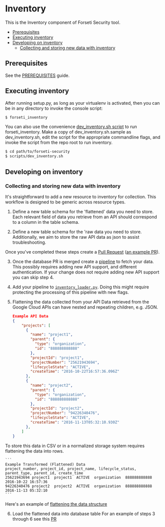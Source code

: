 # Inventory
This is the Inventory component of Forseti Security tool.
  * [Prerequisites](#prerequisites)
  * [Executing inventory](#executing-inventory)
  * [Developing on inventory](#developing-on-inventory)
    * [Collecting and storing new data with inventory](#collecting-and-storing-new-data-with-inventory)
  
## Prerequisites
See the [PREREQUISITES](/docs/prerequisites/README.md) guide.

## Executing inventory
After running setup.py, as long as your virtualenv is activated, then you can be in
any directory to invoke the console script:

```sh
$ forseti_inventory
```

You can also use the convenience [dev_inventory.sh script](/scripts) to run forseti_inventory. Make a copy of dev_inventory.sh.sample as dev_inventory.sh, edit the script for the appropriate commandline flags, and invoke the script from the repo root to run inventory.

```sh
$ cd path/to/forseti-security
$ scripts/dev_inventory.sh
```
## Developing on inventory
### Collecting and storing new data with inventory

It's straightforward to add a new resource to inventory for collection. This workflow is designed to be generic across resource types.

1. Define a new table schema for the 'flattened' data you need to store.
Each relevant field of data you retrieve from an API should correspond to a column in the table schema.

2. Define a new table schema for the 'raw data you need to store.
Additionally, we aim to store the raw API data as json to assist troubleshooting.

Once you've completed these steps create a [Pull Request](https://help.github.com/articles/creating-a-pull-request/) ([an example PR](https://github.com/GoogleCloudPlatform/forseti-security/pull/159)).

3. Once the database PR is merged create a [pipeline](/google/cloud/security/inventory/pipelines/) to fetch your data.
This possibly requires adding new API support, and different authentication. If your change does not require adding new API support you can skip step 4.

4. Add your pipeline to [`inventory_loader.py`](/google/cloud_securit/inventory/inventory_loader.py).
Doing this might require protecting the processing of this pipeline with new flags.

5. Flattening the data collected from your API
Data retrieved from the Google Cloud APIs can have nested and repeating children, e.g. JSON.

    ```json
    Example API Data
    {
        "projects": [
          {
            "name": "project1",
            "parent": {
              "type": "organization",
              "id": "888888888888"
            },
            "projectId": "project1",
            "projectNumber": "25621943694",
            "lifecycleState": "ACTIVE",
            "createTime": "2016-10-22T16:57:36.096Z"
          },
          {
            "name": "project2",
            "parent": {
              "type": "organization",
              "id": "888888888888"
            },
            "projectId": "project2",
            "projectNumber": "94226340476",
            "lifecycleState": "ACTIVE",
            "createTime": "2016-11-13T05:32:10.930Z"
          },
        ]
    }
    ```
    
To store this data in CSV or in a normalized storage system requires flattening the data into rows.

    ```
    Example Transformed (Flattened) Data
    project_number, project_id, project_name, lifecycle_status, parent_type, parent_id, create_time
    25621943694 project1  project1  ACTIVE  organization  888888888888  2016-10-22 16:57:36
    94226340476 project2  project2  ACTIVE  organization  888888888888  2016-11-13 05:32:10
    ```
Here's an example of [flattening the data structure](https://github.com/GoogleCloudPlatform/forseti-security/blob/master/google/cloud/security/inventory/transform_util.py#L29)

6. Load the flattened data into database table
For an example of steps 3 through 6 see this [PR](https://github.com/GoogleCloudPlatform/forseti-security/pull/165)
